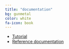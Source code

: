 ```yaml
---
title: "documentation"
bg: gunmetal
color: white
fa-icon: book
---
```


* [Tutorial](http://hackage.haskell.org/package/clash-prelude/docs/CLaSH-Tutorial.html)
* [Reference documentation](http://hackage.haskell.org/package/clash-prelude/docs/CLaSH-Prelude.html)
